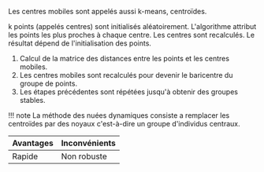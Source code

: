 Les centres mobiles sont appelés aussi k-means, centroïdes.

k points (appelés centres) sont initialisés aléatoirement. L'algorithme attribut les points les plus proches à chaque centre. Les centres sont recalculés. Le résultat dépend de l'initialisation des points. 

1. Calcul de la matrice des distances entre les points et les centres mobiles.
2. Les centres mobiles sont recalculés pour devenir le baricentre du groupe de points.
3. Les étapes précédentes sont répétées jusqu'à obtenir des groupes stables.

!!! note
	La méthode des nuées dynamiques consiste a remplacer les centroïdes par des noyaux c'est-à-dire un groupe d'individus centraux.

Avantages	| Inconvénients
------------|---
Rapide		| Non robuste

